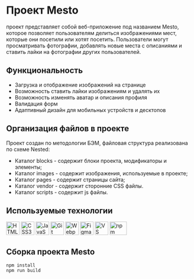# Проект Mesto
проект представляет собой веб-приложение под названием Mesto, которое позволяет пользователям делиться изображениями мест, которые они посетили или хотят посетить. Пользователи могут просматривать фотографии, добавлять новые места с описаниями и ставить лайки на фотографии других пользователей.

## Функциональность
- Загрузка и отображение изображений на странице
- Возможность ставить лайки изображениям и удалять их
- Возможность изменять аватар и описания профиля
- Валидация форм
- Адаптивный дизайн для мобильных устройств и десктопов

## Организация файлов в проекте
Проект создан по методологии БЭМ, файловая структура реализована по схеме Nested:

- Каталог blocks - содержит блоки проекта, модификаторы и элементы;
- Каталог images - содержит изображения, используемые в проекте;
- Каталог pages - содержит страницы сайта;
- Каталог vendor - содержит сторонние CSS файлы.
- Каталог scripts - содержит js файлы.

## Используемые технологии
<p align="left">
<a href="https://developer.mozilla.org/en-US/docs/Glossary/HTML5" target="_blank" rel="noreferrer"><img src="https://raw.githubusercontent.com/danielcranney/readme-generator/main/public/icons/skills/html5-colored.svg" width="36" height="36" alt="HTML5" /></a>
<a href="https://www.w3.org/TR/CSS/#css" target="_blank" rel="noreferrer"><img src="https://raw.githubusercontent.com/danielcranney/readme-generator/main/public/icons/skills/css3-colored.svg" width="36" height="36" alt="CSS3" /></a>
<a href="https://developer.mozilla.org/en-US/docs/Web/JavaScript" target="_blank" rel="noreferrer"><img src="https://raw.githubusercontent.com/danielcranney/readme-generator/main/public/icons/skills/javascript-colored.svg" width="36" height="36" alt="JavaScript" /></a>
<a href="https://git-scm.com/" target="_blank" rel="noreferrer"><img src="https://raw.githubusercontent.com/danielcranney/readme-generator/main/public/icons/skills/git-colored.svg" width="36" height="36" alt="Git" /></a>
<a href="https://webpack.js.org/" target="_blank" rel="noreferrer"><img src="https://raw.githubusercontent.com/danielcranney/readme-generator/main/public/icons/skills/webpack-colored.svg" width="36" height="36" alt="Webpack" /></a>
<a href="https://www.figma.com/" target="_blank" rel="noreferrer"><img src="https://raw.githubusercontent.com/danielcranney/readme-generator/main/public/icons/skills/figma-colored.svg" width="36" height="36" alt="Figma" /></a>
<a href="https://code.visualstudio.com/" target="_blank" rel="noreferrer"><img src="https://cdn.jsdelivr.net/gh/devicons/devicon@latest/icons/vscode/vscode-original.svg" width="36" height="36" alt="VS Code" /></a>
<a href="https://www.npmjs.com/" target="_blank" rel="noreferrer"><img src="https://cdn.jsdelivr.net/gh/devicons/devicon@latest/icons/npm/npm-original-wordmark.svg" width="46" height="36" alt="npm" /></a>       
</p>

## Сборка проекта Mesto

```
npm install
npm run build
```